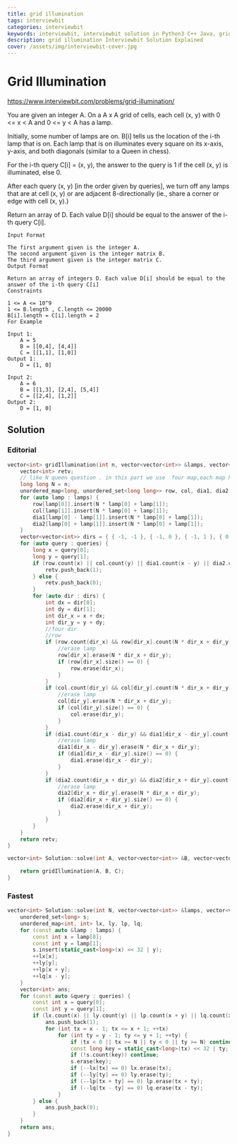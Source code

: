 ```yaml
---
title: grid illumination
tags: interviewbit
categories: interviewbit
keywords: interviewbit, interviewbit solution in Python3 C++ Java, grid illumination solution
description: grid illumination Interviewbit Solution Explained
cover: /assets/img/interviewbit-cover.jpg
---
```


# Grid Illumination

https://www.interviewbit.com/problems/grid-illumination/

You are given an integer A.
On a A x A grid of cells, each cell (x, y) with 0 <= x < A and 0 <= y < A has a lamp.

Initially, some number of lamps are on. B[i] tells us the location of the i-th lamp that is on. Each lamp that 
is on illuminates every square on its x-axis, y-axis, and both diagonals (similar to a Queen in chess).

For the i-th query C[i] = (x, y), the answer to the query is 1 if the cell (x, y) is illuminated, else 0.

After each query (x, y) [in the order given by queries], we turn off any lamps that are at cell (x, y) or 
are adjacent 8-directionally (ie., share a corner or edge with cell (x, y).)

Return an array of D. Each value D[i] should be equal to the answer of the i-th query C[i].

```
Input Format

The first argument given is the integer A.
The second argument given is the integer matrix B.
The third argument given is the integer matrix C.
Output Format

Return an array of integers D. Each value D[i] should be equal to the answer of the i-th query C[i]
Constraints

1 <= A <= 10^9
1 <= B.length , C.length <= 20000
B[i].length = C[i].length = 2
For Example

Input 1:
    A = 5
    B = [[0,4], [4,4]]
    C = [[1,1], [1,0]]
Output 1:
    D = [1, 0]

Input 2:
    A = 6
    B = [[1,3], [2,4], [5,4]]
    C = [[2,4], [1,2]]
Output 2:
    D = [1, 0]
```
## Solution

### Editorial
```cpp
vector<int> gridIllumination(int n, vector<vector<int>> &lamps, vector<vector<int>> &queries) {
    vector<int> retv;
    // like N queen question . in this part we use  four map,each map have his idea
    long long N = n;
    unordered_map<long, unordered_set<long long>> row, col, dia1, dia2; //dia1 means x-y = constant
    for (auto lamp : lamps) {
        row[lamp[0]].insert(N * lamp[0] + lamp[1]);
        col[lamp[1]].insert(N * lamp[0] + lamp[1]);
        dia1[lamp[0] - lamp[1]].insert(N * lamp[0] + lamp[1]);
        dia2[lamp[0] + lamp[1]].insert(N * lamp[0] + lamp[1]);
    }
    vector<vector<int>> dirs = { { -1, -1 }, { -1, 0 }, { -1, 1 }, { 0, -1 }, { 0, 0 }, { 0, 1 }, { 1, -1 }, { 1, 0 }, { 1, 1 } };
    for (auto query : queries) {
        long x = query[0];
        long y = query[1];
        if (row.count(x) || col.count(y) || dia1.count(x - y) || dia2.count(x + y)) {
            retv.push_back(1);
        } else {
            retv.push_back(0);
        }
        for (auto dir : dirs) {
            int dx = dir[0];
            int dy = dir[1];
            int dir_x = x + dx;
            int dir_y = y + dy;
            //four dir
            //row
            if (row.count(dir_x) && row[dir_x].count(N * dir_x + dir_y)) {
                //erase lamp
                row[dir_x].erase(N * dir_x + dir_y);
                if (row[dir_x].size() == 0) {
                    row.erase(dir_x);
                }
            }
            if (col.count(dir_y) && col[dir_y].count(N * dir_x + dir_y)) {
                //erase lamp
                col[dir_y].erase(N * dir_x + dir_y);
                if (col[dir_y].size() == 0) {
                    col.erase(dir_y);
                }
            }
            if (dia1.count(dir_x - dir_y) && dia1[dir_x - dir_y].count(N * dir_x + dir_y)) {
                //erase lamp
                dia1[dir_x - dir_y].erase(N * dir_x + dir_y);
                if (dia1[dir_x - dir_y].size() == 0) {
                    dia1.erase(dir_x - dir_y);
                }
            }
            if (dia2.count(dir_x + dir_y) && dia2[dir_x + dir_y].count(N * dir_x + dir_y)) {
                //erase lamp
                dia2[dir_x + dir_y].erase(N * dir_x + dir_y);
                if (dia2[dir_x + dir_y].size() == 0) {
                    dia2.erase(dir_x + dir_y);
                }
            }
        }
    }
    return retv;
}

vector<int> Solution::solve(int A, vector<vector<int>> &B, vector<vector<int>> &C) {

    return gridIllumination(A, B, C);
}

```

### Fastest
```cpp
vector<int> Solution::solve(int N, vector<vector<int>> &lamps, vector<vector<int>> &queries) {
    unordered_set<long> s;
    unordered_map<int, int> lx, ly, lp, lq;
    for (const auto &lamp : lamps) {
        const int x = lamp[0];
        const int y = lamp[1];
        s.insert(static_cast<long>(x) << 32 | y);
        ++lx[x];
        ++ly[y];
        ++lp[x + y];
        ++lq[x - y];
    }
    vector<int> ans;
    for (const auto &query : queries) {
        const int x = query[0];
        const int y = query[1];
        if (lx.count(x) || ly.count(y) || lp.count(x + y) || lq.count(x - y)) {
            ans.push_back(1);
            for (int tx = x - 1; tx <= x + 1; ++tx)
                for (int ty = y - 1; ty <= y + 1; ++ty) {
                    if (tx < 0 || tx >= N || ty < 0 || ty >= N) continue;
                    const long key = static_cast<long>(tx) << 32 | ty;
                    if (!s.count(key)) continue;
                    s.erase(key);
                    if (--lx[tx] == 0) lx.erase(tx);
                    if (--ly[ty] == 0) ly.erase(ty);
                    if (--lp[tx + ty] == 0) lp.erase(tx + ty);
                    if (--lq[tx - ty] == 0) lq.erase(tx - ty);
                }
        } else {
            ans.push_back(0);
        }
    }
    return ans;
}

```
